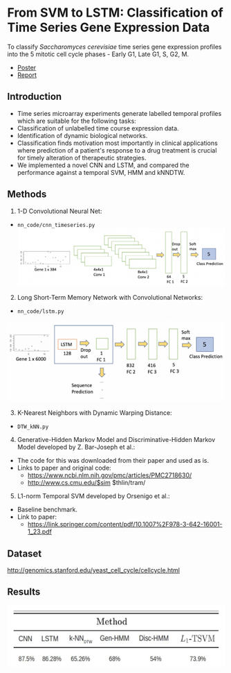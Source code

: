 # From SVM to LSTM: Classification of Time Series Gene Expression Data

To classify *Saccharomyces cerevisiae* time series gene expression profiles
into the 5 mitotic cell cycle phases - Early G1, Late G1, S, G2, M.

* [Poster](poster.pdf)
* [Report](report.pdf)

## Introduction

* Time series microarray experiments generate labelled temporal profiles which are
suitable for the following tasks:
 * Classification of unlabelled time course expression data.
 * Identification of dynamic biological networks.
* Classification finds motivation most importantly in clinical applications where
prediction of a patient's response to a drug treatment is crucial for timely alteration
of therapeutic strategies.
* We implemented a novel CNN and LSTM, and compared the performance against
a temporal SVM, HMM and kNNDTW.

## Methods

1. 1-D Convolutional Neural Net:
 * `nn_code/cnn_timeseries.py`
![](figures/cnn.png)

2. Long Short-Term Memory Network with Convolutional
Networks: 
 * `nn_code/lstm.py`
 
![](figures/lstm.png)

3. K-Nearest Neighbors with
Dynamic Warping Distance: 
 * `DTW_kNN.py`

4. Generative-Hidden Markov Model and Discriminative-Hidden Markov Model developed by Z.
Bar-Joseph et al.: 
 * The code for this was downloaded from their paper and used as is.
 * Links to paper and original code:
   * https://www.ncbi.nlm.nih.gov/pmc/articles/PMC2718630/
   * http://www.cs.cmu.edu/$sim $thlin/tram/

5. L1-norm Temporal SVM developed by Orsenigo et al.:
 * Baseline benchmark.
 * Link to paper:
   * https://link.springer.com/content/pdf/10.1007%2F978-3-642-16001-1_23.pdf


## Dataset
http://genomics.stanford.edu/yeast_cell_cycle/cellcycle.html


## Results

![](figures/results.png)
